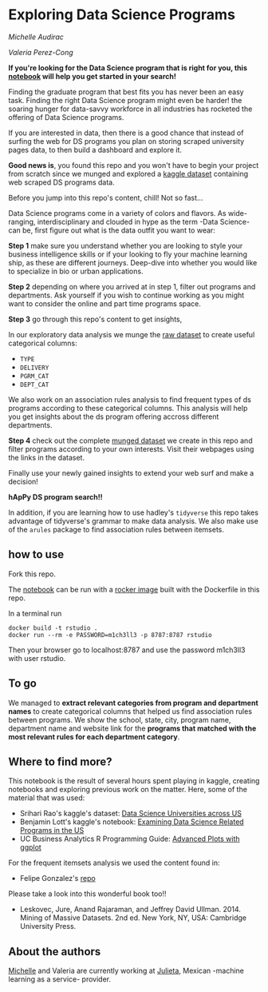 # Exploring Data Science Programs

*Michelle Audirac*

*Valeria Perez-Cong*

**If you're looking for the Data Science program that is right for you, this [notebook](./working/eda_dsp.Rmd) will help you get started in your search!**

Finding the graduate program that best fits you has never been an easy task. Finding the right Data Science program might even be harder! the soaring hunger for data-savvy workforce in all industries has rocketed the offering of Data Science programs. 

If you are interested in data, then there is a good chance that instead of surfing the web for DS programs you plan on storing scraped university pages data, to then build a dashboard and explore it.

**Good news is**, you found this repo and you won't have to begin your project from scratch since we munged and explored a [kaggle dataset](https://www.kaggle.com/sriharirao/datascience-universities-across-us) containing web scraped DS programs data.

Before you jump into this repo's content, chill! Not so fast...

Data Science programs come in a variety of colors and flavors. As wide-ranging, interdisciplinary and clouded in hype as the term -Data Science- can be, first figure out what is the data outfit you want to wear:

**Step 1** make sure you understand whether you are looking to style your business intelligence skills or if your looking to fly your machine learning ship, as these are different journeys. Deep-dive into whether you would like to specialize in bio or urban applications. 

**Step 2** depending on where you arrived at in step 1, filter out programs and departments.  Ask yourself if you wish to continue working as you might want to consider the online and part time programs space.

**Step 3** go through this repo's content to get insights,

In our exploratory data analysis we munge the [raw dataset](./input/timesMergedData.csv) to create useful categorical columns:

* `TYPE` 
* `DELIVERY`
* `PGRM_CAT`
* `DEPT_CAT`

We also work on an association rules analysis to find frequent types of ds programs according to these categorical columns. This analysis will help you get insights about the ds program offering accross different departments.

**Step 4** check out the complete [munged dataset](../output/dsp.csv) we create in this repo and filter programs according to your own interests. Visit their webpages using the links in the dataset. 

Finally use your newly gained insights to extend your web surf and make a decision!

**hApPy DS program search!!**

In addition, if you are learning how to use hadley's `tidyverse` this repo takes advantage of tidyverse's grammar to make data analysis. We also make use of the `arules` package to find association rules between itemsets.

## how to use

Fork this repo.

The [notebook](./working/eda_dsp.Rmd) can be run with a [rocker image](https://www.rocker-project.org) built with the Dockerfile in this repo.

In a terminal run

```{bash}
docker build -t rstudio .
docker run --rm -e PASSWORD=m1ch3ll3 -p 8787:8787 rstudio
```

Then your browser go to localhost:8787 and use the password m1ch3ll3 with user rstudio.

## To go

We managed to **extract relevant categories from program and department names** to create categorical columns that helped us find association rules between programs. We show the school, state, city, program name, department name and website link for the **programs that matched with the most relevant rules for each department category**.

## Where to find more?

This notebook is the result of several hours spent playing in kaggle, creating notebooks and exploring previous work on the matter. Here, some of the material that was used:

*  Srihari Rao's kaggle's dataset: [Data Science Universities across US](https://www.kaggle.com/sriharirao/datascience-universities-across-us)
*  Benjamin Lott's kaggle's notebook: [Examining Data Science Related Programs in the US](https://www.kaggle.com/benjaminlott/examining-data-science-related-programs-in-the-us)
*  UC Business Analytics R Programming Guide: [Advanced Plots with ggplot](http://uc-r.github.io/ggplot)

For the frequent itemsets analysis we used the content found in:

* Felipe Gonzalez's [repo](https://github.com/felipegonzalez/metodos-analiticos-2018)

Please take a look into this wonderful book too!! 

* Leskovec, Jure, Anand Rajaraman, and Jeffrey David Ullman. 2014. Mining of Massive Datasets. 2nd ed. New York, NY, USA: Cambridge University Press.

## About the authors

[Michelle](www.linkedin.com/in/audiracmichelle) and Valeria are currently working at [Julieta](https://julieta.ai/), Mexican -machine learning as a service- provider.
